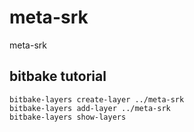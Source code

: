 # meta-srk
meta-srk

## bitbake tutorial
```
bitbake-layers create-layer ../meta-srk
bitbake-layers add-layer ../meta-srk
bitbake-layers show-layers
```